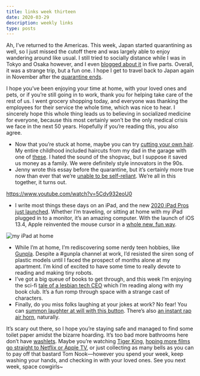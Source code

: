 ```yaml
---
title: links week thirteen
date: 2020-03-29
description: weekly links
type: posts
---
```


Ah, I’ve returned to the Americas. This week, Japan started quarantining as well, so I just missed the cutoff there and was largely able to enjoy wandering around like usual. I still tried to socially distance while I was in Tokyo and Osaka however, and I even [blogged about it](https://www.brookshelley.com/posts/2020-03-16-traveling-during-a-pandemic/) in five parts. Overall, it was a strange trip, but a fun one. I hope I get to travel back to Japan again in November after the [quarantine ends](https://www.theatlantic.com/family/archive/2020/03/coronavirus-social-distancing-over-back-to-normal/608752/).

I hope you’ve been enjoying your time at home, with your loved ones and pets, or if you’re still going in to work, thank you for helping take care of the rest of us. I went grocery shopping today, and everyone was thanking the employees for their service the whole time, which was nice to hear. I sincerely hope this whole thing leads us to believing in socialized medicine for everyone, because this most certainly won’t be the only medical crisis we face in the next 50 years. Hopefully if you’re reading this, you also agree.

- Now that you’re stuck at home, maybe you can try [cutting your own hair](https://www.flowbee.com/Questions.htm). My entire childhood included haircuts from my dad in the garage with one of [these](https://haircut.com/products/clear-model-by-robocut-1040-w-power). I hated the sound of the shopvac, but I suppose it saved us money as a family. We were definitely style innovators in the 90s.
- Jenny wrote this essay before the quarantine, but it’s certainly more true now than ever that we’re [unable to be self-reliant](https://www.theparisreview.org/blog/2020/01/15/the-myth-of-self-reliance/). We’re all in this together, it turns out.

https://www.youtube.com/watch?v=5Cdv932eoU0

- I write most things these days on an iPad, and the new [2020 iPad Pros just launched](https://techcrunch.com/2020/03/24/review-100000-miles-and-one-week-with-an-ipad-pro/). Whether I’m traveling, or sitting at home with my iPad plugged in to a monitor, it’s an amazing computer. With the launch of iOS 13.4, Apple reinvented the mouse cursor in a [whole new, fun way](https://www.wired.com/story/ipad-trackpad-cursor/). 

![my iPad at home](https://www.brookshelley.com/photos/ipad_home.jpg)

- While I’m at home, I’m rediscovering some nerdy teen hobbies, like [Gunpla](https://newtypehq.com/products/hg-msz-006a1-zeta-plus-unicorn-ver?variant=14548538327089#). Despite a #gunpla channel at work, I’d resisted the siren song of plastic models until I faced the prospect of months alone at my apartment. I’m kind of excited to have some time to really devote to reading and making tiny robots.
- I’ve got a big queue of books to get through, and this week I’m enjoying the sci-fi [tale of a lesbian tech CEO](https://www.maxgladstone.com/writing/empress-of-forever/) which I’m reading along with my book club. It’s a fun romp through space with a strange cast of characters. 
- Finally, do you miss folks laughing at your jokes at work? No fear! You can [summon laughter at will with this button](https://www.myinstants.com/instant/laugh-track/). There’s also [an instant rap air horn](http://www.instantrapairhorn.com), naturally.

It’s scary out there, so I hope you’re staying safe and managed to find some toilet paper amidst the bizarre hoarding. It’s too bad more bathrooms here don’t have [washlets](https://washlet.totousa.com). Maybe you’re watching [Tiger King](https://www.youtube.com/watch?v=acTdxsoa428), [hoping more films go straight to Netflix or Apple TV](https://deadline.com/2020/03/coronavirus-trolls-world-tour-invisible-man-the-hunt-emma-debut-on-demand-in-home-theatrical-window-collapse-1202884570/), or just collecting as many bells as you can to pay off that bastard Tom Nook—however you spend your week, keep washing your hands, and checking in with your loved ones. See you next week, space cowgirls~